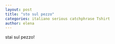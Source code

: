 ```yaml
---
layout: post
title: "sto sul pezzo"
categories: italiano serious catchphrase Tshirt 
author: elena
---
```


stai sul pezzo!
